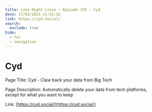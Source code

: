 ```yaml
---
title: Late Night Linux – Episode 325 - Cyd
date: 17/03/2025 21:52:32
link: https://cyd.social/
search:
  exclude: true
hide:
  - toc
  - navigation
---
```


# Cyd

Page Title: Cyd - Claw back your data from Big Tech

Page Description: Automatically delete your data from tech platforms, except for what you want to keep 

Link: [https://cyd.social/](https://cyd.social/)